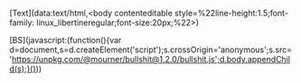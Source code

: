 
[Text](data:text/html,<body contenteditable style=%22line-height:1.5;font-family: linux_libertineregular;font-size:20px;%22>)

[BS](javascript:(function(){var d=document,s=d.createElement('script');s.crossOrigin='anonymous';s.src='https://unpkg.com/@mourner/bullshit@1.2.0/bullshit.js';d.body.appendChild(s);}()))

